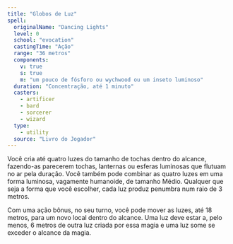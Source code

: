```yaml
---
title: "Globos de Luz"
spell:
  originalName: "Dancing Lights"
  level: 0
  school: "evocation"
  castingTime: "Ação"
  range: "36 metros"
  components:
    v: true
    s: true
    m: "um pouco de fósforo ou wychwood ou um inseto luminoso"
  duration: "Concentração, até 1 minuto"
  casters:
    - artificer
    - bard
    - sorcerer
    - wizard
  type:
    - utility
  source: "Livro do Jogador"
---
```


Você cria até quatro luzes do tamanho de tochas dentro do alcance, fazendo-as parecerem tochas, lanternas ou esferas luminosas que flutuam no ar pela duração. Você também pode combinar as quatro luzes em uma forma luminosa, vagamente humanoide, de tamanho Médio. Qualquer que seja a forma que você escolher, cada luz produz penumbra num raio de 3 metros.

Com uma ação bônus, no seu turno, você pode mover as luzes, até 18 metros, para um novo local dentro do alcance. Uma luz deve estar a, pelo menos, 6 metros de outra luz criada por essa magia e uma luz some se exceder o alcance da magia.
